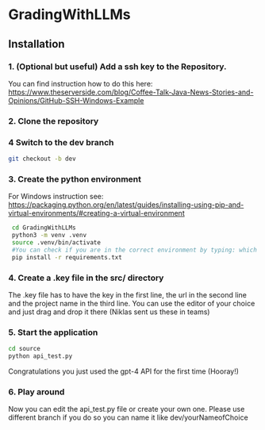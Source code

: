 # GradingWithLLMs
## Installation
### 1. (Optional but useful) Add a ssh key to the Repository. 
You can find instruction how to do this here: https://www.theserverside.com/blog/Coffee-Talk-Java-News-Stories-and-Opinions/GitHub-SSH-Windows-Example
### 2. Clone the repository
### 4 Switch to the dev branch
```bash
git checkout -b dev
```
### 3. Create the python environment
For Windows instruction see: https://packaging.python.org/en/latest/guides/installing-using-pip-and-virtual-environments/#creating-a-virtual-environment
```bash
 cd GradingWithLLMs
 python3 -m venv .venv
 source .venv/bin/activate
 #You can check if you are in the correct environment by typing: which python
 pip install -r requirements.txt
```
### 4. Create a .key file in the src/ directory
The .key file has to have the key in the first line, the url in the second line and the project name in the third line. You can use  the editor of your choice and just drag and drop it there
(Niklas sent us these in teams)
### 5. Start the application
```bash
cd source
python api_test.py
```
Congratulations you just used the gpt-4 API for the first time (Hooray!)

### 6. Play around
Now you can edit the api_test.py file or create your own one. Please use different branch if you do so you can name it like dev/yourNameofChoice
